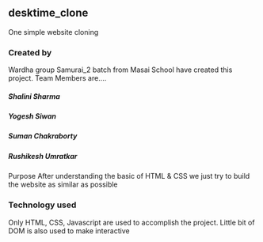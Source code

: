 ## desktime_clone

One simple website cloning
### Created by
Wardha group Samurai_2 batch from Masai School have created this project.
Team Members are....
##### Shalini Sharma
##### Yogesh Siwan
##### Suman Chakraborty
##### Rushikesh Umratkar
Purpose
After understanding the basic of HTML & CSS we just try to build the website as similar as possible
### Technology used
Only HTML, CSS, Javascript are used to accomplish the project. Little bit of DOM is also used to make interactive

